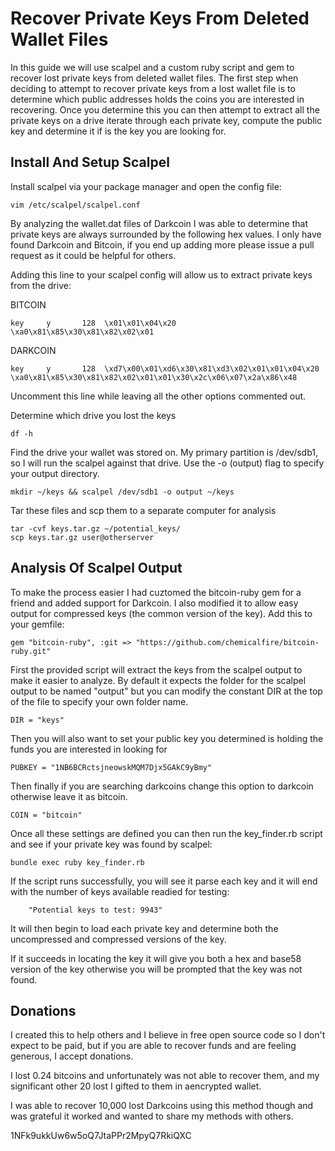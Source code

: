 Recover Private Keys From Deleted Wallet Files
====================

In this guide we will use scalpel and a custom ruby script and gem to recover lost private keys from deleted wallet files. The first step when deciding to attempt to recover private keys from a lost wallet file is to determine which public addresses holds the coins you are interested in recovering. Once you determine this you can then attempt to extract all the private keys on a drive iterate through each private key, compute the public key and determine it if is the key you are looking for.

Install And Setup Scalpel
---------------------

Install scalpel via your package manager and open the config file:

    vim /etc/scalpel/scalpel.conf

By analyzing the wallet.dat files of Darkcoin I was able to determine that private keys are always surrounded by the following hex values. I only have found Darkcoin and Bitcoin, if you end up adding more please issue a pull request as it could be helpful for others.

Adding this line to your scalpel config will allow us to extract private keys from the drive:

BITCOIN

    key     y       128  \x01\x01\x04\x20                   \xa0\x81\x85\x30\x81\x82\x02\x01                 

DARKCOIN

    key     y       128  \xd7\x00\x01\xd6\x30\x81\xd3\x02\x01\x01\x04\x20                   \xa0\x81\x85\x30\x81\x82\x02\x01\x01\x30\x2c\x06\x07\x2a\x86\x48

Uncomment this line while leaving all the other options commented out. 

Determine which drive you lost the keys 

    df -h 

Find the drive your wallet was stored on. My primary partition is /dev/sdb1, so I will run the scalpel against that drive. Use the -o (output) flag to specify your output directory.

    mkdir ~/keys && scalpel /dev/sdb1 -o output ~/keys

Tar these files and scp them to a separate computer for analysis

    tar -cvf keys.tar.gz ~/potential_keys/
    scp keys.tar.gz user@otherserver

Analysis Of Scalpel Output
---------------------

To make the process easier I had cuztomed the bitcoin-ruby gem for a friend and added support for Darkcoin. I also modified it to allow easy output for compressed keys (the common version of the key). Add this to your gemfile:

    gem "bitcoin-ruby", :git => "https://github.com/chemicalfire/bitcoin-ruby.git"

First the provided script will extract the keys from the scalpel output to make it easier to analyze. By default it expects the folder for the scalpel output to be named "output" but you can modify the constant DIR at the top of the file to specify your own folder name. 

    DIR = "keys"

Then you will also want to set your public key you determined is holding the funds you are interested in looking for

    PUBKEY = "1NB6BCRctsjneowskMQM7Djx5GAkC9yBmy"

Then finally if you are searching darkcoins change this option to darkcoin otherwise leave it as bitcoin.

    COIN = "bitcoin"

Once all these settings are defined you can then run the key_finder.rb script and see if your private key was found by scalpel:

    bundle exec ruby key_finder.rb

If the script runs successfully, you will see it parse each key and it will end with the number of keys available readied for testing:

		"Potential keys to test: 9943"

It will then begin to load each private key and determine both the uncompressed and compressed versions of the key. 

If it succeeds in locating the key it will give you both a hex and base58 version of the key otherwise you will be prompted that the key was not found. 

Donations
---------------------

I created this to help others and I believe in free open source code so I don't expect to be paid, but if you are able to recover funds and are feeling generous, I accept donations. 

I lost 0.24 bitcoins and unfortunately was not able to recover them, and my significant other 20 lost I gifted to them in aencrypted wallet. 

I was able to recover 10,000 lost Darkcoins using this method though and was grateful it worked and wanted to share my methods with others. 

1NFk9ukkUw6w5oQ7JtaPPr2MpyQ7RkiQXC

